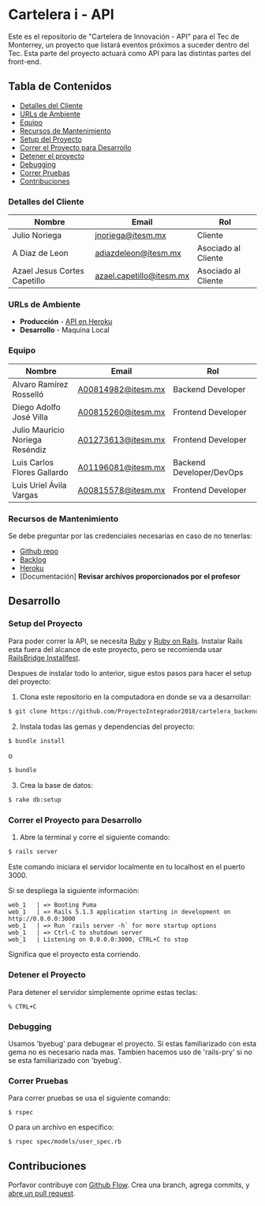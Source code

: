 # Cartelera i - API

Este es el repositorio de "Cartelera de Innovación - API" para el Tec de Monterrey,
un proyecto que listará eventos próximos a suceder dentro del Tec. Esta parte del 
proyecto actuará como API para las distintas partes del front-end.

## Tabla de Contenidos

* [Detalles del Cliente](#detalles-del-cliente)
* [URLs de Ambiente](#urls-de-ambiente)
* [Equipo](#equipo)
* [Recursos de Mantenimiento](#recursos-de-mantenimiento)
* [Setup del Proyecto](#setup-del-proyecto)
* [Correr el Proyecto para Desarrollo](#correr-el-proyecto-para-desarrollo)
* [Detener el proyecto](#detener-el-proyecto)
* [Debugging](#debugging)
* [Correr Pruebas](#correr-pruebas)
* [Contribuciones](#contribuciones)


### Detalles del Cliente

| Nombre                       | Email                    | Rol                 |
| ---------------------------- | ------------------------ | ------------------- |
| Julio Noriega                | jnoriega@itesm.mx        | Cliente             |
| A Diaz de Leon               | adiazdeleon@itesm.mx     | Asociado al Cliente |
| Azael Jesus Cortes Capetillo | azael.capetillo@itesm.mx | Asociado al Cliente |


### URLs de Ambiente

* **Producción** - [API en Heroku](https://cartelerai-api.herokuapp.com/)
* **Desarrollo** - Maquina Local

### Equipo

| Nombre                           | Email                   | Rol                        |
| -------------------------------- | ----------------------- | -------------------------- |
| Alvaro Ramírez Rosselló          | A00814982@itesm.mx      | Backend Developer          |
| Diego Adolfo José Villa          | A00815260@itesm.mx      | Frontend Developer         |
| Julio Mauricio Noriega Reséndiz  | A01273613@itesm.mx      | Frontend Developer         |
| Luis Carlos Flores Gallardo      | A01196081@itesm.mx      | Backend Developer/DevOps   |
| Luis Uriel Ávila Vargas          | A00815578@itesm.mx      | Frontend Developer         |

### Recursos de Mantenimiento

Se debe preguntar por las credenciales necesarias en caso de no tenerlas:

* [Github repo](https://github.com/ProyectoIntegrador2018/cartelera_backend)
* [Backlog](https://github.com/ProyectoIntegrador2018/cartelera_backend/projects)
* [Heroku](https://cartelerai-api.herokuapp.com/)
* [Documentación] **Revisar archivos proporcionados por el profesor**

## Desarrollo

### Setup del Proyecto

Para poder correr la API, se necesita [Ruby](http://www.ruby-lang.org/en/) y [Ruby on Rails](https://rubyonrails.org/).
Instalar Rails esta fuera del alcance de este proyecto, pero se recomienda usar [RailsBridge Installfest](http://installfest.railsbridge.org/installfest/).

Despues de instalar todo lo anterior, sigue estos pasos para hacer el setup del proyecto:

1. Clona este repositorio en la computadora en donde se va a desarrollar:

```bash
$ git clone https://github.com/ProyectoIntegrador2018/cartelera_backend.git
```

2. Instala todas las gemas y dependencias del proyecto:

```bash
$ bundle install
```
o
```bash
$ bundle
```

3. Crea la base de datos:

```bash
$ rake db:setup
```

### Correr el Proyecto para Desarrollo

1. Abre la terminal y corre el siguiente comando:

```bash
$ rails server
```

Este comando iniciara el servidor localmente en tu localhost en el puerto 3000.

Si se despliega la siguiente información:

```
web_1   | => Booting Puma
web_1   | => Rails 5.1.3 application starting in development on http://0.0.0.0:3000
web_1   | => Run `rails server -h` for more startup options
web_1   | => Ctrl-C to shutdown server
web_1   | Listening on 0.0.0.0:3000, CTRL+C to stop
```

Significa que el proyecto esta corriendo.

### Detener el Proyecto

Para detener el servidor simplemente oprime estas teclas:

```
% CTRL+C
```

### Debugging

Usamos 'byebug' para debugear el proyecto. Si estas familiarizado con esta gema
no es necesario nada mas.
Tambien hacemos uso de 'rails-pry' si no se esta familiarizado con 'byebug'.

### Correr Pruebas

Para correr pruebas se usa el siguiente comando:

```
$ rspec
```

O para un archivo en especifico:

```
$ rspec spec/models/user_spec.rb
```

## Contribuciones

Porfavor contribuye con [Github Flow](https://guides.github.com/introduction/flow/). Crea una branch, agrega commits, y [abre un pull request](https://github.com/ProyectoIntegrador2018/cartelera_backend/pulls).
